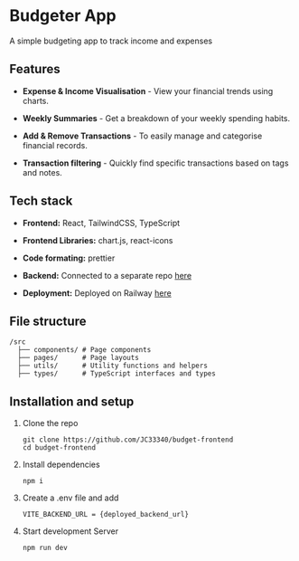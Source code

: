 # **Budgeter App**
 
 A simple budgeting app to track income and expenses

## **Features**

- **Expense & Income Visualisation** - View your financial trends using charts.

- **Weekly Summaries** - Get a breakdown of your weekly spending habits.

- **Add & Remove Transactions** - To easily manage and categorise financial records.

- **Transaction filtering** - Quickly find specific transactions based on tags and notes.

 ## **Tech stack**

 - **Frontend:** React, TailwindCSS, TypeScript

 - **Frontend Libraries:** chart.js, react-icons

 - **Code formating:** prettier

 - **Backend:** Connected to a separate repo [here](https://github.com/JC33340/budget-backend)

 - **Deployment:** Deployed on Railway [here](https://budget-frontend-production.up.railway.app)

## **File structure**

```
/src
  ├── components/ # Page components     
  ├── pages/      # Page layouts      
  ├── utils/      # Utility functions and helpers
  ├── types/      # TypeScript interfaces and types
```

 ## **Installation and setup**

1. Clone the repo

    ```
    git clone https://github.com/JC33340/budget-frontend
    cd budget-frontend
    ```

2. Install dependencies

    ```
    npm i
    ```

3. Create a .env file and add

    ```
    VITE_BACKEND_URL = {deployed_backend_url}
    ```

4. Start development Server

    ```
    npm run dev
    ```